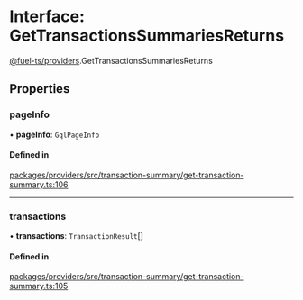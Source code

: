 # Interface: GetTransactionsSummariesReturns

[@fuel-ts/providers](/api/Providers/index.md).GetTransactionsSummariesReturns

## Properties

### pageInfo

• **pageInfo**: `GqlPageInfo`

#### Defined in

[packages/providers/src/transaction-summary/get-transaction-summary.ts:106](https://github.com/FuelLabs/fuels-ts/blob/b1bbe92b/packages/providers/src/transaction-summary/get-transaction-summary.ts#L106)

___

### transactions

• **transactions**: `TransactionResult`[]

#### Defined in

[packages/providers/src/transaction-summary/get-transaction-summary.ts:105](https://github.com/FuelLabs/fuels-ts/blob/b1bbe92b/packages/providers/src/transaction-summary/get-transaction-summary.ts#L105)
